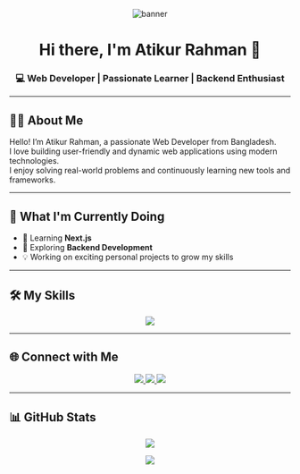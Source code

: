 <!-- Banner Image -->
<p align="center">
  <img src="[https://i.ibb.co/kDmWNR2/banner-demo.png](https://img.freepik.com/premium-vector/circuit-connect-lines-dots-network-technology_322958-5018.jpg?uid=R201254558&ga=GA1.1.1244749982.1746434983&semt=ais_items_boosted&w=740)" alt="banner" />
</p>

<h1 align="center">Hi there, I'm Atikur Rahman 👋</h1>
<h3 align="center">💻 Web Developer | Passionate Learner | Backend Enthusiast</h3>

---

## 👨‍💻 About Me

Hello! I’m Atikur Rahman, a passionate Web Developer from Bangladesh.  
I love building user-friendly and dynamic web applications using modern technologies.  
I enjoy solving real-world problems and continuously learning new tools and frameworks.

---

## 🚀 What I'm Currently Doing

- 🌱 Learning **Next.js**  
- 🧠 Exploring **Backend Development**  
- 💡 Working on exciting personal projects to grow my skills

---

## 🛠️ My Skills

<p align="center">
  <img src="https://skillicons.dev/icons?i=html,css,js,react,nodejs,mongodb,tailwind,git,github,vscode" />
</p>

---

## 🌐 Connect with Me

<p align="center">
  <a href="https://www.linkedin.com/in/your-link" target="_blank">
    <img src="https://img.shields.io/badge/LinkedIn-0077B5?style=for-the-badge&logo=linkedin&logoColor=white" />
  </a>
  <a href="https://twitter.com/your-link" target="_blank">
    <img src="https://img.shields.io/badge/Twitter-1DA1F2?style=for-the-badge&logo=twitter&logoColor=white" />
  </a>
  <a href="https://github.com/your-username" target="_blank">
    <img src="https://img.shields.io/badge/GitHub-171515?style=for-the-badge&logo=github&logoColor=white" />
  </a>
</p>

---

## 📊 GitHub Stats

<p align="center">
  <img src="https://github-readme-stats.vercel.app/api?username=pabel-sarkar&show_icons=true&theme=tokyonight" />
</p>


<p align="center">
  <img src="https://github-readme-stats.vercel.app/api/top-langs/?username=pabel-sarkar&layout=compact&theme=tokyonight" />
</p>

